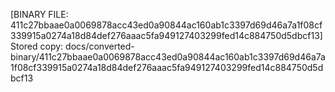 [BINARY FILE: 411c27bbaae0a0069878acc43ed0a90844ac160ab1c3397d69d46a7a1f08cf339915a0274a18d84def276aaac5fa949127403299fed14c884750d5dbcf13]
Stored copy: docs/converted-binary/411c27bbaae0a0069878acc43ed0a90844ac160ab1c3397d69d46a7a1f08cf339915a0274a18d84def276aaac5fa949127403299fed14c884750d5dbcf13
